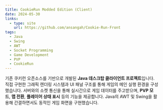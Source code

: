 ```yaml
---
title: CookieRun Modded Edition (Client)
date: 2024-05-30
links:
  - type: site
    url: https://github.com/ansangah/Cookie-Run-Front
tags:
  - Java
  - Swing
  - AWT
  - Socket Programming
  - Game Development
  - PVP
  - CookieRun
---
```



기존 쿠키런 오픈소스를 기반으로 개발된 **Java 데스크탑 클라이언트 프로젝트**입니다.
직접 구현한 그래픽 렌더링 시스템과 UI 패널 구조를 통해 게임의 메인 실행 환경을 구성했습니다.
서버와의 소켓 통신을 통해 실시간으로 게임 데이터를 주고받으며,
**PVP 모드**, **맵 전환**, **플레이어 상태 표시** 등의 기능을 제공합니다.
Java의 AWT 및 Swing을 활용해 간결하면서도 동적인 게임 화면을 구현했습니다.

